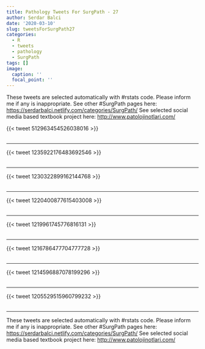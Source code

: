 ```yaml
---
title: Pathology Tweets For SurgPath - 27
author: Serdar Balci
date: '2020-03-10'
slug: tweetsForSurgPath27
categories:
  - R
  - tweets
  - pathology
  - SurgPath
tags: []
image:
  caption: ''
  focal_point: ''
---
```



These tweets are selected automatically with #rstats code. Please inform me if any is inappropriate.
See other #SurgPath pages here: https://serdarbalci.netlify.com/categories/SurgPath/ 
See selected social media based textbook project here: http://www.patolojinotlari.com/

{{< tweet 512963454526038016 >}}
<br>
<br>
<hr>
{{< tweet 1235922176483692546 >}}
<br>
<br>
<hr>
{{< tweet 1230322899162144768 >}}
<br>
<br>
<hr>
{{< tweet 1220400877615403008 >}}
<br>
<br>
<hr>
{{< tweet 1219961745776816131 >}}
<br>
<br>
<hr>
{{< tweet 1216786477704777728 >}}
<br>
<br>
<hr>
{{< tweet 1214596887078199296 >}}
<br>
<br>
<hr>
{{< tweet 1205529515960799232 >}}
<br>
<br>
<hr>


These tweets are selected automatically with #rstats code. Please inform me if any is inappropriate.
See other #SurgPath pages here: https://serdarbalci.netlify.com/categories/SurgPath/ 
See selected social media based textbook project here: http://www.patolojinotlari.com/
